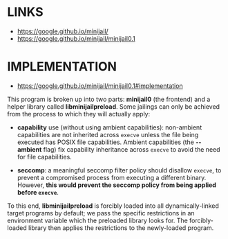 # LINKS

- https://google.github.io/minijail/
- https://google.github.io/minijail/minijail0.1

# IMPLEMENTATION

- https://google.github.io/minijail/minijail0.1#implementation

This program is broken up into two parts: **minijail0** (the frontend) and a helper library called **libminijailpreload**. Some jailings can only be achieved from the process to which they will actually apply:

- **capability** use (without using ambient capabilities): non-ambient capabilities are not inherited across `execve` unless the file being executed has POSIX file capabilities. Ambient capabilities (the **--ambient** flag) fix capability inheritance across `execve` to avoid the need for file capabilities.

- **seccomp**: a meaningful seccomp filter policy should disallow `execve`, to prevent a compromised process from executing a different binary. However, **this would prevent the seccomp policy from being applied before `execve`**.

To this end, **libminijailpreload** is forcibly loaded into all dynamically-linked target programs by default; we pass the specific restrictions in an environment variable which the preloaded library looks for. The forcibly-loaded library then applies the restrictions to the newly-loaded program.